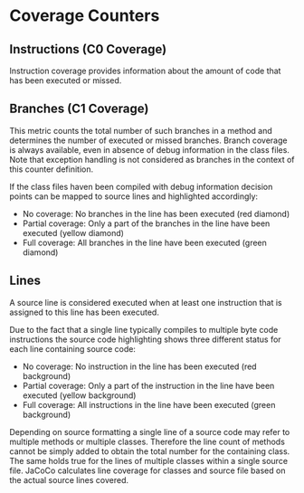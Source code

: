 
# Coverage Counters

## Instructions (C0 Coverage)
Instruction coverage provides information about the amount of code that has been executed or missed.

## Branches (C1 Coverage)
This metric counts the total number of such branches in a method and determines the number of executed or missed branches. Branch coverage is always available, even in absence of debug information in the class files. Note that exception handling is not considered as branches in the context of this counter definition.

If the class files haven been compiled with debug information decision points can be mapped to source lines and highlighted accordingly:
* No coverage: No branches in the line has been executed (red diamond)
* Partial coverage: Only a part of the branches in the line have been executed (yellow diamond)
* Full coverage: All branches in the line have been executed (green diamond)

## Lines
A source line is considered executed when at least one instruction that is assigned to this line has been executed.

Due to the fact that a single line typically compiles to multiple byte code instructions the source code highlighting shows three different status for each line containing source code:
* No coverage: No instruction in the line has been executed (red background)
* Partial coverage: Only a part of the instruction in the line have been executed (yellow background)
* Full coverage: All instructions in the line have been executed (green background)

Depending on source formatting a single line of a source code may refer to multiple methods or multiple classes. Therefore the line count of methods cannot be simply added to obtain the total number for the containing class. The same holds true for the lines of multiple classes within a single source file. JaCoCo calculates line coverage for classes and source file based on the actual source lines covered.
